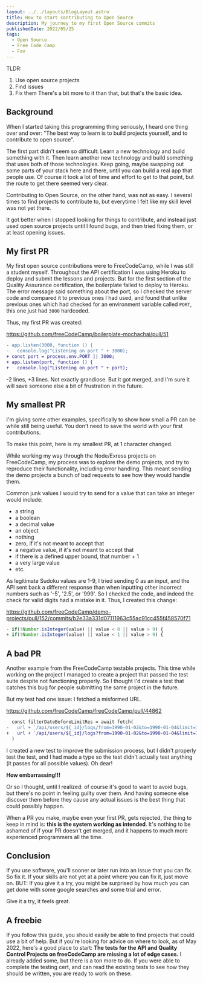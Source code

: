 ```yaml
---
layout: ../../layouts/BlogLayout.astro
title: How to start contributing to Open Source
description: My journey to my first Open Source commits
publishedDate: 2022/05/25
tags:
  - Open Source
  - Free Code Camp
  - Fav
---
```

TLDR:
1. Use open source projects
2. Find issues
3. Fix them
There's a bit more to it than that, but that's the basic idea.

## Background

When I started taking this programming thing seriously, I heard one thing over and over: "The best way to learn is to build projects yourself, and to contribute to open source". 

The first part didn't seem so difficult: Learn a new technology and build something with it. Then learn another new technology and build something that uses both of those technologies. Keep going, maybe swapping out some parts of your stack here and there, until you can build a real app that people use. Of course it took a lot of time and effort to get to that point, but the route to get there seemed very clear.

Contributing to Open Source, on the other hand, was not as easy. I several times to find projects to contribute to, but everytime I felt like my skill level was not yet there.

It got better when I stopped looking for things to contribute, and instead just used open source projects until I found bugs, and then tried fixing them, or at least opening issues.

## My first PR

My first open source contributions were to FreeCodeCamp, while I was still a student myself. Throughout the API certification I was using Heroku to deploy and submit the lessons and projects. But for the first section of the Quality Assurance certification, the boilerplate failed to deploy to Heroku. The error message said something about the port, so I checked the server code and compared it to previous ones I had used, and found that unlike previous ones which had checked for an environment variable called `PORT`, this one just had `3000` hardcoded. 

Thus, my first PR was created:

https://github.com/freeCodeCamp/boilerplate-mochachai/pull/51
```diff
- app.listen(3000, function () {
-   console.log("Listening on port " + 3000);
+ const port = process.env.PORT || 3000;
+ app.listen(port, function () {
+   console.log("Listening on port " + port);
```

-2 lines, +3 lines. Not exactly grandiose. But it got merged, and I'm sure it will save someone else a bit of frustration in the future.

## My smallest PR
I'm giving some other examples, specifically to show how small a PR can be while still being useful. You don't need to save the world with your first contributions.

To make this point, here is my smallest PR, at 1 character changed.

While working my way through the Node/Exress projects on FreeCodeCamp, my process was to explore the demo projects, and try to reproduce their functionality, including error handling. This meant sending the demo projects a bunch of bad requests to see how they would handle them.

Common junk values I would try to send for a value that can take an integer would include:
* a string
* a boolean
* a decimal value
* an object
* nothing
* zero, if it's not meant to accept that
* a negative value, if it's not meant to accept that
* if there is a defined upper bound, that number + 1
* a very large value
* etc.

As legitimate Sudoku values are 1-9, I tried sending 0 as an input, and the API sent back a different response than when inputting other incorrect numbers such as '-5', '2.5', or '999'. So I checked the code, and indeed the check for valid digits had a mistake in it. Thus, I created this change:

https://github.com/freeCodeCamp/demo-projects/pull/152/commits/b2e33a331d07111963c55ac91cc455f458570f71
```js
- if(!Number.isInteger(value) || value < 0 || value > 9) {
+ if(!Number.isInteger(value) || value < 1 || value > 9) {
```

## A bad PR
Another example from the FreeCodeCamp testable projects. This time while working on the project I managed to create a project that passed the test suite despite not functioning properly. So I thought I'd create a test that catches this bug for people submitting the same project in the future.

But my test had one issue: I fetched a misformed URL.

https://github.com/freeCodeCamp/freeCodeCamp/pull/44862
```diff
  const filterDateBeforeLimitRes = await fetch(
-   url + `/api/users/${_id}/logs/from=1990-01-02&to=1990-01-04&limit=1`
+   url + `/api/users/${_id}/logs?from=1990-01-02&to=1990-01-04&limit=1`
  )
```

I created a new test to improve the submission process, but I didn't properly test the test, and I had made a type so the test didn't actually test anything (it passes for all possible values). Oh dear!

**How embarrassing!!!**

Or so I thought, until I realized: of course it's good to want to avoid bugs, but there's no point in feeling guilty over them. And having someone else discover them before they cause any actual issues is the best thing that could possibly happen.

When a PR you make, maybe even your first PR, gets rejected, the thing to keep in mind is: **this is the system working as intended**. It's nothing to be ashamed of if your PR doesn't get merged, and it happens to much more experienced programmers all the time.

## Conclusion
If you use software, you'll sooner or later run into an issue that you can fix. So fix it. If your skills are not yet at a point where you can fix it, just move on. BUT: If you give it a try, you might be surprised by how much you can get done with some google searches and some trial and error.

Give it a try, it feels great.

## A freebie

If you follow this guide, you should easily be able to find projects that could use a bit of help. But if you're looking for advice on where to look, as of May 2022, here's a good place to start: __The tests for the API and Quality Control Projects on freeCodeCamp are missing a lot of edge cases.__ I already added some, but there is a ton more to do. If you were able to complete the testing cert, and can read the existing tests to see how they should be written, you are ready to work on these.